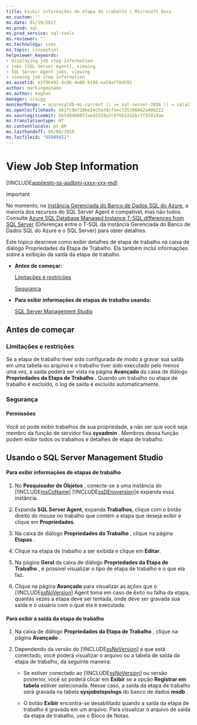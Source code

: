 ```yaml
---
title: Exibir informações de etapa de trabalho | Microsoft Docs
ms.custom: ''
ms.date: 01/19/2017
ms.prod: sql
ms.prod_service: sql-tools
ms.reviewer: ''
ms.technology: ssms
ms.topic: conceptual
helpviewer_keywords:
- displaying job step information
- jobs [SQL Server Agent], viewing
- SQL Server Agent jobs, viewing
- viewing job step information
ms.assetid: e3f06492-dc86-4e06-b186-ea58aff6d591
author: markingmyname
ms.author: maghan
manager: craigg
monikerRange: = azuresqldb-mi-current || >= sql-server-2016 || = sqlallproducts-allversions
ms.openlocfilehash: e61fc9e718be24c5a7dcfaec735390842a40b222
ms.sourcegitcommit: bb5484b08f2aed3319a7c9f6b32d26cff5591dae
ms.translationtype: HT
ms.contentlocale: pt-BR
ms.lasthandoff: 05/06/2019
ms.locfileid: "65089421"
---
```

# <a name="view-job-step-information"></a>View Job Step Information
[!INCLUDE[appliesto-ss-asdbmi-xxxx-xxx-md](../../includes/appliesto-ss-asdbmi-xxxx-xxx-md.md)]

> [!IMPORTANT]  
> No momento, na [Instância Gerenciada do Banco de Dados SQL do Azure](https://docs.microsoft.com/azure/sql-database/sql-database-managed-instance), a maioria dos recursos do SQL Server Agent é compatível, mas não todos. Consulte [Azure SQL Database Managed Instance T-SQL differences from SQL Server](https://docs.microsoft.com/azure/sql-database/sql-database-managed-instance-transact-sql-information#sql-server-agent) (Diferenças entre o T-SQL da Instância Gerenciada do Banco de Dados SQL do Azure e o SQL Server) para obter detalhes.

Este tópico descreve como exibir detalhes de etapa de trabalho na caixa de diálogo Propriedades da Etapa de Trabalho. Ela também inclui informações sobre a exibição da saída da etapa de trabalho.  
  
-   **Antes de começar:**  
  
    [Limitações e restrições](#Restrictions)  
  
    [Segurança](#Security)  
  
-   **Para exibir informações de etapas de trabalho usando:**  
  
    [SQL Server Management Studio](#SSMS)  
  
## <a name="BeforeYouBegin"></a>Antes de começar  
  
### <a name="Restrictions"></a>Limitações e restrições  
Se a etapa de trabalho tiver sido configurada de modo a gravar sua saída em uma tabela ou arquivo e o trabalho tiver sido executado pelo menos uma vez, a saída poderá ser vista na página **Avançado** da caixa de diálogo **Propriedades da Etapa de Trabalho** . Quando um trabalho ou etapa de trabalho é excluído, o log de saída é excluído automaticamente.  
  
### <a name="Security"></a>Segurança  
  
#### <a name="Permissions"></a>Permissões  
Você só pode exibir trabalhos de sua propriedade, a não ser que você seja membro da função de servidor fixa **sysadmin** . Membros dessa função podem exibir todos os trabalhos e detalhes de etapa de trabalho.  
  
## <a name="SSMS"></a>Usando o SQL Server Management Studio  
  
#### <a name="to-view-job-step-information"></a>Para exibir informações de etapas de trabalho  
  
1.  No **Pesquisador de Objetos** , conecte-se a uma instância do [!INCLUDE[msCoName](../../includes/msconame_md.md)] [!INCLUDE[ssDEnoversion](../../includes/ssdenoversion_md.md)]e expanda essa instância.  
  
2.  Expanda **SQL Server Agent**, expanda **Trabalhos**, clique com o botão direito do mouse no trabalho que contém a etapa que deseja exibir e clique em **Propriedades**.  
  
3.  Na caixa de diálogo **Propriedades do Trabalho** , clique na página **Etapas** .  
  
4.  Clique na etapa de trabalho a ser exibida e clique em **Editar**.  
  
5.  Na página **Geral** da caixa de diálogo **Propriedades da Etapa de Trabalho** , é possível visualizar o tipo de etapa de trabalho e o que ela faz.  
  
6.  Clique na página **Avançado** para visualizar as ações que o [!INCLUDE[ssNoVersion](../../includes/ssnoversion-md.md)] Agent toma em caso de êxito ou falha da etapa, quantas vezes a etapa deve ser tentada, onde deve ser gravada sua saída e o usuário com o qual ela é executada.  
  
#### <a name="to-view-job-step-output"></a>Para exibir a saída da etapa de trabalho  
  
1.  Na caixa de diálogo **Propriedades da Etapa de Trabalho** , clique na página **Avançado** .  
  
2.  Dependendo da versão do [!INCLUDE[ssNoVersion](../../includes/ssnoversion-md.md)] a que está conectado, você poderá visualizar o arquivo ou a tabela de saída da etapa de trabalho, da seguinte maneira:  
  
    -   Se estiver conectado ao [!INCLUDE[ssNoVersion](../../includes/ssnoversion-md.md)] ou versão posterior, você só poderá clicar em **Exibir** se a opção **Registrar em tabela** estiver selecionada. Nesse caso, a saída da etapa de trabalho será gravada na tabela **sysjobstepslogs** do banco de dados **msdb** .  
  
    -   O botão **Exibir** encontra-se desabilitado quando a saída da etapa de trabalho é gravada em um arquivo. Para visualizar o arquivo de saída da etapa de trabalho, use o Bloco de Notas.  
  
